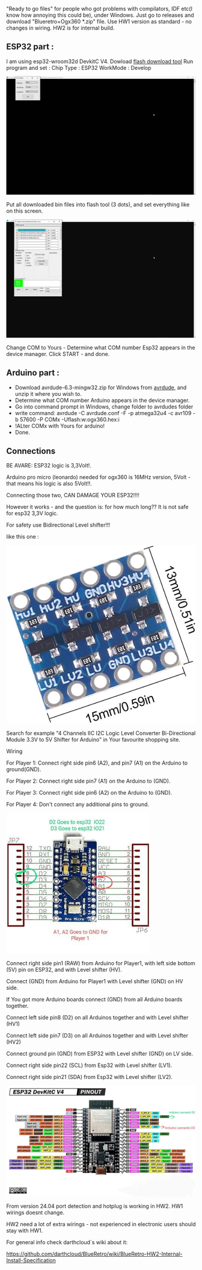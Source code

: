 "Ready to go files"  for people who got problems with compilators, IDF etc(I know how annoying this could be), under Windows.
Just go to releases and download "Blueretro+Ogx360 *.zip" file.
Use HW1 version as standard - no changes in wiring.
HW2 is for internal build.
## ESP32  part :
I am using esp32-wroom32d DevkitC V4. 
Dowload [flash download tool](https://www.espressif.com/sites/default/files/tools/flash_download_tool_3.9.5.zip) 
Run program and set :
Chip Type : ESP32
WorkMode : Develop

<img src="./Images/flash1.jpg" alt="flash1"/>  



Put all downloaded bin files into flash tool (3 dots), and set everything like on this screen.

<img src="./Images/flash2.jpg" alt="flash2"/>  

Change COM to Yours -  Determine what COM number Esp32 appears in the device manager.
Click START - and done.
## Arduino part :

* Download avrdude-6.3-mingw32.zip for Windows from  [avrdude](http://download.savannah.gnu.org/releases/avrdude/), and unzip it where you wish to.
*   Determine what COM number Arduino appears in the device manager.
* Go into command prompt in Windows, change folder to avrdudes folder
* write command:
avrdude -C avrdude.conf -F -p atmega32u4 -c avr109 -b 57600 -P COMx -Uflash:w:ogx360.hex:i
* !ALter COMx with Yours for arduino!
* Done.

 
## Connections

BE AVARE: ESP32 logic is 3,3Volt!.

Arduino pro micro (leonardo) needed for ogx360 is 16MHz version, 5Volt - that means his logic is also 5Volt!!.

Connecting those two, CAN DAMAGE YOUR ESP32!!!!

However it works - and the question is: for how much long??  It is not safe for esp32 3,3V logic.

For safety use Bidirectional Level shifter!!!

like this one :

<img src="./Images/Level Shifter.jpg" alt="flash2"/>  

Search for example "4 Channels IIC I2C Logic Level Converter Bi-Directional Module 3.3V to 5V Shifter for Arduino" in Your favourite shopping site.








Wiring


For Player 1: Connect right side pin6 (A2), and pin7 (A1) on the Arduino to ground(GND).

For Player 2: Connect right side pin7 (A1) on the Arduino to (GND).

For Player 3: Connect right side pin6 (A2) on the Arduino to (GND).

For Player 4: Don't connect any additional pins to ground.

<img src="./Images/Arduino pinouts.jpg" alt="flash2"/>  


Connect right side pin1 (RAW) from Arduino for Player1, with left side bottom (5V) pin on ESP32, and with Level shifter (HV).

Connect (GND) from Arduino for Player1 with Level shifter (GND) on HV side.

If You got more Arduino boards connect (GND) from all Arduino boards together.

Connect left side pin8 (D2) on all Arduinos together and with Level shifter (HV1)

Connect left side pin7 (D3) on all Arduinos together and with Level shifter (HV2)

Connect  ground pin (GND) from ESP32 with Level shifter (GND) on LV side. 

Connect right side pin22 (SCL) from Esp32 with Level shifter (LV1).

Connect right side pin21 (SDA) from Esp32 with Level shifter (LV2).


<img src="./Images/Esp32 pinouts.jpg" alt="flash2"/>  

From version 24.04 port detection and hotplug is working in HW2. HW1 wirings doesnt change.

HW2 need a lot of extra wirings -  not experienced in electronic users should stay with HW1.

For general info check darthcloud`s wiki about it: 

https://github.com/darthcloud/BlueRetro/wiki/BlueRetro-HW2-Internal-Install-Specification









